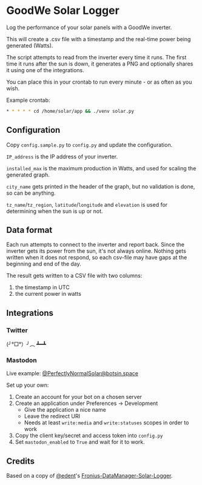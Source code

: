 # GoodWe Solar Logger

Log the performance of your solar panels with a GoodWe inverter.

This will create a .csv file with a timestamp and the real-time power being generated (Watts).

The script attempts to read from the inverter every time it runs. The first time it runs after the sun is down, it generates a PNG and optionally shares it using one of the integrations.

You can place this in your crontab to run every minute - or as often as you wish.

Example crontab:

```bash
* * * * * cd /home/solar/app && ./venv solar.py
```

## Configuration

Copy `config.sample.py` to `config.py` and update the configuration.

`IP_address` is the IP address of your inverter.

`installed_max` is the maximum production in Watts, and used for scaling the generated graph.

`city_name` gets printed in the header of the graph, but no validation is done, so can be anything.

`tz_name`/`tz_region`, `latitude`/`longitude` and `elevation` is used for determining when the sun is up or not.

## Data format

Each run attempts to connect to the inverter and report back. Since the inverter gets its power from the sun, it's not always online.
Nothing gets written when it does not respond, so each csv-file may have gaps at the beginning and end of the day.

The result gets written to a CSV file with two columns:

1. the timestamp in UTC
2. the current power in watts

## Integrations

### Twitter

(╯°□°）╯︵ ┻━┻

### Mastodon

Live example: [@PerfectlyNormalSolar@botsin.space](https://botsin.space/@PerfectlyNormalSolar)

Set up your own:

1. Create an account for your bot on a chosen server
2. Create an application under Preferences -> Development
    * Give the application a nice name
    * Leave the redirect URI
    * Needs at least `write:media` and `write:statuses` scopes in order to work
3. Copy the client key/secret and access token into `config.py`
4. Set `mastodon_enabled` to `True` and wait for it to work.

## Credits

Based on a copy of [@edent](https://github.com/edent/)'s [Fronius-DataManager-Solar-Logger](https://github.com/edent/Fronius-DataManager-Solar-Logger).
